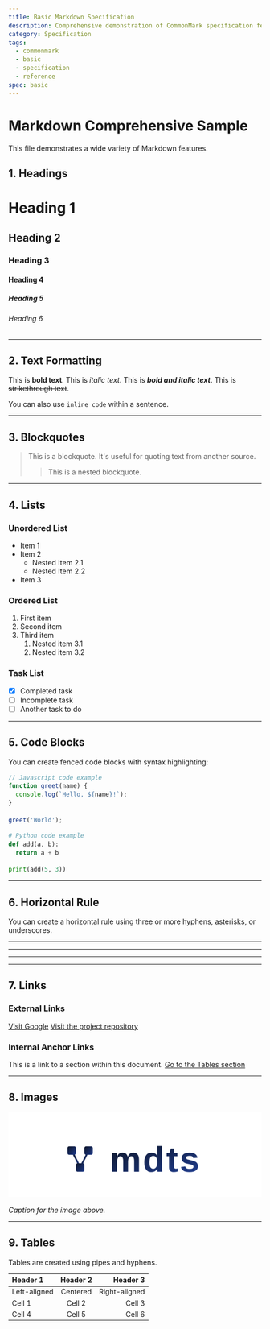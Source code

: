 ```yaml
---
title: Basic Markdown Specification
description: Comprehensive demonstration of CommonMark specification features
category: Specification
tags:
  - commonmark
  - basic
  - specification
  - reference
spec: basic
---
```


# Markdown Comprehensive Sample

This file demonstrates a wide variety of Markdown features.

## 1. Headings

# Heading 1
## Heading 2
### Heading 3
#### Heading 4
##### Heading 5
###### Heading 6

---

## 2. Text Formatting

This is **bold text**.
This is *italic text*.
This is ***bold and italic text***.
This is ~~strikethrough text~~.

You can also use `inline code` within a sentence.

---

## 3. Blockquotes

> This is a blockquote. It's useful for quoting text from another source.
>
> > This is a nested blockquote.

---

## 4. Lists

### Unordered List
- Item 1
- Item 2
  - Nested Item 2.1
  - Nested Item 2.2
- Item 3

### Ordered List
1. First item
2. Second item
3. Third item
   1. Nested item 3.1
   2. Nested item 3.2

### Task List
- [x] Completed task
- [ ] Incomplete task
- [ ] Another task to do

---

## 5. Code Blocks

You can create fenced code blocks with syntax highlighting:

```javascript
// Javascript code example
function greet(name) {
  console.log(`Hello, ${name}!`);
}

greet('World');
```

```python
# Python code example
def add(a, b):
  return a + b

print(add(5, 3))
```

---

## 6. Horizontal Rule

You can create a horizontal rule using three or more hyphens, asterisks, or underscores.

---
***
___

---

## 7. Links

### External Links
[Visit Google](https://www.google.com)
[Visit the project repository](https://github.com/unhappychoice/mdts)

### Internal Anchor Links
This is a link to a section within this document.
[Go to the Tables section](#8-tables)

---

## 8. Images

![Placeholder Image](../logo.svg)

*Caption for the image above.*

---

## 9. Tables

Tables are created using pipes and hyphens.

| Header 1 | Header 2 | Header 3 |
| :--- | :---: | ---: |
| Left-aligned | Centered | Right-aligned |
| Cell 1 | Cell 2 | Cell 3 |
| Cell 4 | Cell 5 | Cell 6 |

